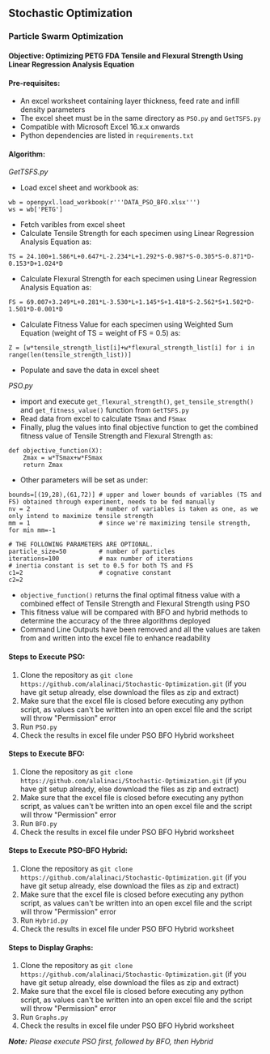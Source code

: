 ## Stochastic Optimization
### Particle Swarm Optimization
#### Objective: Optimizing PETG FDA Tensile and Flexural Strength Using Linear Regression Analysis Equation
#### Pre-requisites: 
* An excel worksheet containing layer thickness, feed rate and infill density parameters
* The excel sheet must be in the same directory as `PSO.py` and `GetTSFS.py`
* Compatible with Microsoft Excel 16.x.x onwards
* Python dependencies are listed in `requirements.txt`
#### Algorithm:
*GetTSFS.py*
* Load excel sheet and workbook as: 
```
wb = openpyxl.load_workbook(r'''DATA_PSO_BFO.xlsx''')
ws = wb['PETG']
```
* Fetch varibles from excel sheet
* Calculate Tensile Strength for each specimen using Linear Regression Analysis Equation as:
```
TS = 24.100+1.586*L+0.647*L-2.234*L+1.292*S-0.987*S-0.305*S-0.871*D-0.153*D+1.024*D
```
* Calculate Flexural Strength for each specimen using Linear Regression Analysis Equation as:
```
FS = 69.007+3.249*L+0.281*L-3.530*L+1.145*S+1.418*S-2.562*S+1.502*D-1.501*D-0.001*D
```
* Calculate Fitness Value for each specimen using Weighted Sum Equation (weight of TS = weight of FS = 0.5) as:
```
Z = [w*tensile_strength_list[i]+w*flexural_strength_list[i] for i in range(len(tensile_strength_list))]
```
* Populate and save the data in excel sheet

*PSO.py*
* import and execute `get_flexural_strength()`, `get_tensile_strength()` and `get_fitness_value()` function from `GetTSFS.py`
* Read data from excel to calculate `TSmax` and `FSmax`
* Finally, plug the values into final objective function to get the combined fitness value of Tensile Strength and Flexural Strength as:
```
def objective_function(X): 
    Zmax = w*TSmax+w*FSmax
    return Zmax
```
* Other parameters will be set as under:
```
bounds=[(19,28),(61,72)] # upper and lower bounds of variables (TS and FS) obtained through experiment, needs to be fed manually
nv = 2                   # number of variables is taken as one, as we only intend to maximize tensile strength
mm = 1                   # since we're maximizing tensile strength, for min mm=-1
  
# THE FOLLOWING PARAMETERS ARE OPTIONAL.
particle_size=50         # number of particles
iterations=100           # max number of iterations                    # inertia constant is set to 0.5 for both TS and FS
c1=2                     # cognative constant
c2=2   
```
* `objective_function()` returns the final optimal fitness value with a combined effect of Tensile Strength and Flexural Strength using PSO
* This fitness value will be compared with BFO and hybrid methods to determine the accuracy of the three algorithms deployed
* Command Line Outputs have been removed and all the values are taken from and written into the excel file to enhance readability

#### Steps to Execute PSO:
1. Clone the repository as `git clone https://github.com/alalinaci/Stochastic-Optimization.git` (if you have git setup already, else download the files as zip and extract)
2. Make sure that the excel file is closed before executing any python script, as values can't be written into an open excel file and the script will throw "Permission" error
3. Run `PSO.py`
4. Check the results in excel file under PSO BFO Hybrid worksheet 

#### Steps to Execute BFO:
1. Clone the repository as `git clone https://github.com/alalinaci/Stochastic-Optimization.git` (if you have git setup already, else download the files as zip and extract)
2. Make sure that the excel file is closed before executing any python script, as values can't be written into an open excel file and the script will throw "Permission" error
3. Run `BFO.py`
4. Check the results in excel file under PSO BFO Hybrid worksheet 

#### Steps to Execute PSO-BFO Hybrid:
1. Clone the repository as `git clone https://github.com/alalinaci/Stochastic-Optimization.git` (if you have git setup already, else download the files as zip and extract)
2. Make sure that the excel file is closed before executing any python script, as values can't be written into an open excel file and the script will throw "Permission" error
3. Run `Hybrid.py`
4. Check the results in excel file under PSO BFO Hybrid worksheet 

#### Steps to Display Graphs:
1. Clone the repository as `git clone https://github.com/alalinaci/Stochastic-Optimization.git` (if you have git setup already, else download the files as zip and extract)
2. Make sure that the excel file is closed before executing any python script, as values can't be written into an open excel file and the script will throw "Permission" error
3. Run `Graphs.py`
4. Check the results in excel file under PSO BFO Hybrid worksheet 

***Note:*** *Please execute PSO first, followed by BFO, then Hybrid*
